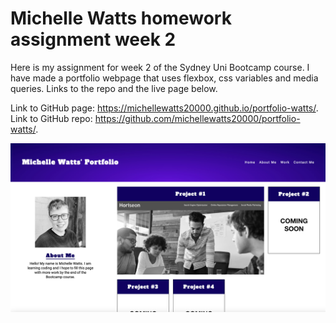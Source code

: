 # Michelle Watts homework assignment week 2

Here is my assignment for week 2 of the Sydney Uni Bootcamp course. I have made a portfolio webpage that uses flexbox, css variables and media queries.
Links to the repo and the live page below.

Link to GitHub page: https://michellewatts20000.github.io/portfolio-watts/.
Link to GitHub repo: https://github.com/michellewatts20000/portfolio-watts/.

<img src="assets/images/portfolio-screenshot.jpg">